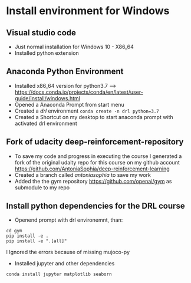 # Install environment for Windows

## Visual studio code
* Just normal installation for Windows 10 - X86_64
* Installed python extension

## Anaconda Python Environment
* Installed x86_64 version for python3.7 --> https://docs.conda.io/projects/conda/en/latest/user-guide/install/windows.html
* Opened a Anaconda Prompt from start menu
* Created a *drl* environment ```conda create -n drl python=3.7```
* Created a Shortcut on my desktop to start anaconda prompt with activated drl environment

## Fork of udacity deep-reinforcement-repository
* To save my code and progress in executing the course I generated a fork of the original udaity repo for this course on my github account https://github.com/AntoniaSophia/deep-reinforcement-learning
* Created a branch called *antoniasophia* to save my work
* Added the the gym repository https://github.com/openai/gym as submodule to my repo 
  

## Install python dependencies for the DRL course
* Openend prompt with drl environemnt, than:
```
cd gym
pip install -e .
pip install -e ".[all]"
```
I Ignored the errors because of missing mujoco-py
* Installed jupyter and other dependencies
```
conda install jupyter matplotlib seaborn
```

